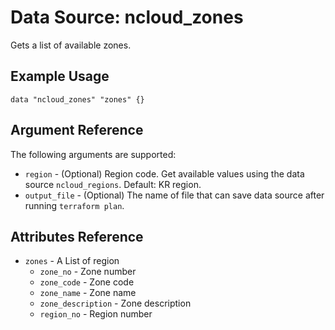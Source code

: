 # Data Source: ncloud_zones

Gets a list of available zones.

## Example Usage

```hcl
data "ncloud_zones" "zones" {}
```

## Argument Reference

The following arguments are supported:

* `region` - (Optional) Region code. Get available values using the data source `ncloud_regions`.
    Default: KR region.
* `output_file` - (Optional) The name of file that can save data source after running `terraform plan`.

## Attributes Reference

* `zones` - A List of region
    * `zone_no` - Zone number
    * `zone_code` - Zone code
    * `zone_name` - Zone name
    * `zone_description` - Zone description
    * `region_no` - Region number
